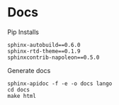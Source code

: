 # Docs

Pip Installs
```
sphinx-autobuild==0.6.0
sphinx-rtd-theme==0.1.9
sphinxcontrib-napoleon==0.5.0
```

Generate docs
```
sphinx-apidoc -f -e -o docs lango
cd docs
make html
```

